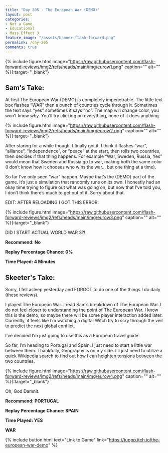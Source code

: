 ```yaml
---
title: "Day 205 - The European War (DEMO)"
layout: post
categories:
- Not a Game
- Educational
- Mass Effect 3
feature_image: "/assets/banner-flash-forward.png"
permalink: /day-205
comments: true
---
```


{% include figure.html image="https://raw.githubusercontent.com/flash-forward-reviews/img2/refs/heads/main/img/eurow1.png" caption="" alt="" %}{:target="_blank"}
 
## Sam's Take:

At first The European War (DEMO) is completely impenetrable. The little text box flashes “WAR” then a bunch of countries cycle through it. Sometimes the text says “yes” sometimes it says “no”. The map will change color, you won’t know why. You’ll try clicking on everything, none of it does anything.

{% include figure.html image="https://raw.githubusercontent.com/flash-forward-reviews/img2/refs/heads/main/img/eurow2.png" caption="" alt="" %}{:target="_blank"}

After staring for a while though, I finally got it. I think it flashes “war”, “alliance”, “independence”, or “peace” at the start, then rolls two countries, then decides if that thing happens. For example “War, Sweden, Russia, Yes” would mean that Sweden and Russia go to war, making both the same color (I don’t know how it chooses who wins the war... but one thing at a time).

So far I’ve only seen “war” happen. Maybe that’s the (DEMO) part of the game. It’s just a simulation that randomly runs on its own. I honestly had an okay time trying to figure out what was going on, but now that I’ve told you, I don’t think there’s much to get out of it. Sorry about that.

EDIT: AFTER RELOADING I GOT THIS ERROR:

{% include figure.html image="https://raw.githubusercontent.com/flash-forward-reviews/img2/refs/heads/main/img/eurow3.png" caption="" alt="" %}{:target="_blank"}

DID I START ACTUAL WORLD WAR 3?!

**Recommend: No**

**Replay Percentage Chance: 0%**

**Time Played: 4 Minutes** 

## Skeeter's Take:

Sorry, I fell asleep yesterday and FORGOT to do one of the things I do daily (these reviews). 

I played The European War. I read Sam’s breakdown of The European War. I do not feel closer to understanding the point of The European War. I know this is the demo, so maybe there will be some player interaction added later. Currently, it feels like I’m watching a digital Witch try to scry through the veil to predict the next global conflict. 

I’ve decided I’m just going to use this as a European travel guide. 

So far, I’m heading to Portugal and Spain. I just need to start a little war between them. 
Thankfully, Geography is on my side. I’ll just need to utilize a quick Wikipedia search to find out how I can heighten tensions between the two countries.

{% include figure.html image="https://raw.githubusercontent.com/flash-forward-reviews/img2/refs/heads/main/img/eurow4.png" caption="" alt="" %}{:target="_blank"}

Oh, God Damnit. 

**Recommend: PORTUGAL**

**Replay Percentage Chance: SPAIN**

**Time Played: YES**

**WAR**

{% include button.html text="Link to Game" link="https://tuppp.itch.io/the-european-war-demo" %}